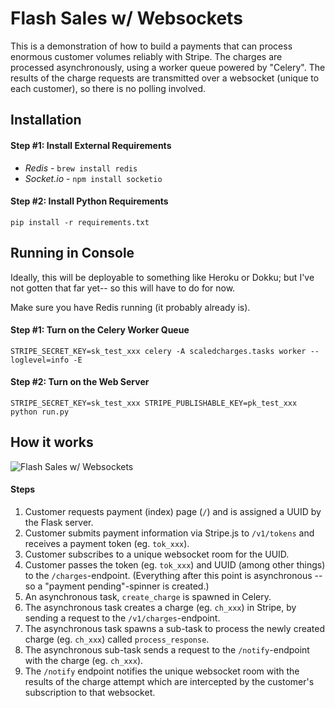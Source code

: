 # Flash Sales w/ Websockets

This is a demonstration of how to build a payments that can process enormous customer volumes reliably with Stripe.  The charges are processed asynchronously, using a worker queue powered by "Celery".  The results of the charge requests are transmitted over a websocket (unique to each customer), so there is no polling involved.

## Installation

#### Step #1: Install External Requirements

- _Redis_ - `brew install redis`
- _Socket.io_ - `npm install socketio`

#### Step #2: Install Python Requirements

`pip install -r requirements.txt`

## Running in Console

Ideally, this will be deployable to something like Heroku or Dokku; but I've not gotten that far yet-- so this will have to do for now.

Make sure you have Redis running (it probably already is).

#### Step #1: Turn on the Celery Worker Queue

`STRIPE_SECRET_KEY=sk_test_xxx celery -A scaledcharges.tasks worker --loglevel=info -E`

#### Step #2: Turn on the Web Server

`STRIPE_SECRET_KEY=sk_test_xxx STRIPE_PUBLISHABLE_KEY=pk_test_xxx python run.py`

## How it works

![Flash Sales w/ Websockets](https://i.leetfil.es/c8458b5f)

#### Steps

  1. Customer requests payment (index) page (`/`) and is assigned a UUID by the Flask server.
  2. Customer submits payment information via Stripe.js to `/v1/tokens` and receives a payment token (eg. `tok_xxx`).
  3. Customer subscribes to a unique websocket room for the UUID.
  4. Customer passes the token (eg. `tok_xxx`) and UUID (among other things) to the `/charges`-endpoint.  (Everything after this point is asynchronous -- so a "payment pending"-spinner is created.)
  5. An asynchronous task, `create_charge` is spawned in Celery.
  6. The asynchronous task creates a charge (eg. `ch_xxx`) in Stripe, by sending a request to the `/v1/charges`-endpoint.
  7. The asynchronous task spawns a sub-task to process the newly created charge (eg. `ch_xxx`) called `process_response`.
  8. The asynchronous sub-task sends a request to the `/notify`-endpoint with the charge (eg. `ch_xxx`).
  9. The `/notify` endpoint notifies the unique websocket room with the results of the charge attempt which are intercepted by the customer's subscription to that websocket.
